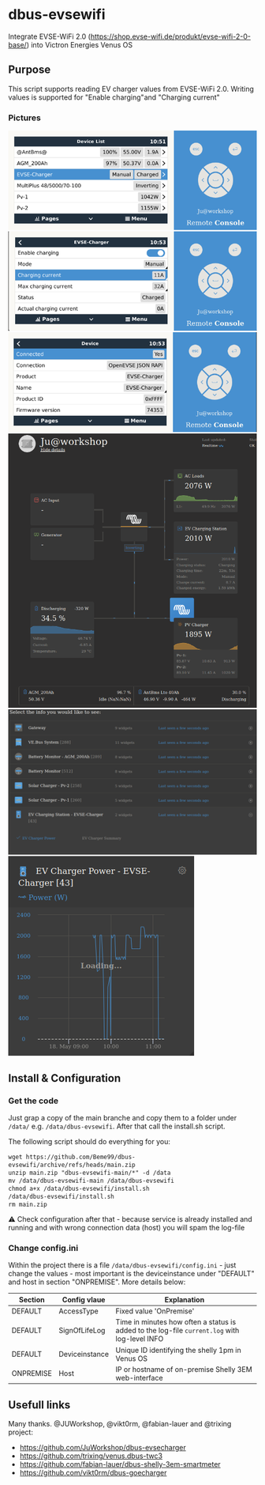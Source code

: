 # dbus-evsewifi
Integrate EVSE-WiFi 2.0 (https://shop.evse-wifi.de/produkt/evse-wifi-2-0-base/) into Victron Energies Venus OS

## Purpose
This script supports reading EV charger values from EVSE-WiFi 2.0. Writing values is supported for "Enable charging"and  "Charging current" 

### Pictures
![Remote Console - Overview](img/1-DeviceList.png) 
![](img/2-EVSE.png)
![](img/3-Device.png)
![](img/4-VRM_Portal.png)
![](img/5-VRM_Devices.png)
![](img/6-VRM_Graph.png)

## Install & Configuration
### Get the code
Just grap a copy of the main branche and copy them to a folder under `/data/` e.g. `/data/dbus-evsewifi`.
After that call the install.sh script.

The following script should do everything for you:
```
wget https://github.com/Beme99/dbus-evsewifi/archive/refs/heads/main.zip
unzip main.zip "dbus-evsewifi-main/*" -d /data
mv /data/dbus-evsewifi-main /data/dbus-evsewifi
chmod a+x /data/dbus-evsewifi/install.sh
/data/dbus-evsewifi/install.sh
rm main.zip
```
⚠️ Check configuration after that - because service is already installed and running and with wrong connection data (host) you will spam the log-file

### Change config.ini
Within the project there is a file `/data/dbus-evsewifi/config.ini` - just change the values - most important is the deviceinstance under "DEFAULT" and host in section "ONPREMISE". More details below:

| Section  | Config vlaue | Explanation |
| ------------- | ------------- | ------------- |
| DEFAULT  | AccessType | Fixed value 'OnPremise' |
| DEFAULT  | SignOfLifeLog  | Time in minutes how often a status is added to the log-file `current.log` with log-level INFO |
| DEFAULT  | Deviceinstance | Unique ID identifying the shelly 1pm in Venus OS |
| ONPREMISE  | Host | IP or hostname of on-premise Shelly 3EM web-interface |


## Usefull links
Many thanks. @JUWorkshop, @vikt0rm, @fabian-lauer and @trixing project:
- https://github.com/JuWorkshop/dbus-evsecharger
- https://github.com/trixing/venus.dbus-twc3
- https://github.com/fabian-lauer/dbus-shelly-3em-smartmeter
- https://github.com/vikt0rm/dbus-goecharger
